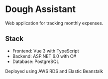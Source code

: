 # Dough Assistant
Web application for tracking monthly expenses.

## Stack
- Frontend: Vue 3 with TypeScript
- Backend: ASP.NET 6.0 with C#
- Database: PostgreSQL

Deployed using AWS RDS and Elastic Beanstalk
